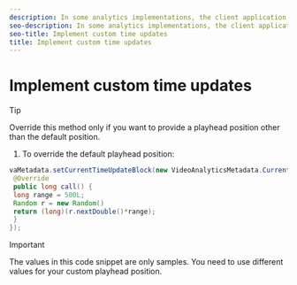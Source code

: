 ```yaml
---
description: In some analytics implementations, the client application might want to provide a different playhead position than the position reported by the localTime value. For example, during a linear stream playback, each program’s playhead can be provided relative to its start time.
seo-description: In some analytics implementations, the client application might want to provide a different playhead position than the position reported by the localTime value. For example, during a linear stream playback, each program’s playhead can be provided relative to its start time.
seo-title: Implement custom time updates
title: Implement custom time updates
---
```


# Implement custom time updates

>[!TIP]
>
>Override this method only if you want to provide a playhead position other than the default position.
>1. To override the default playhead position:
>   ```java
>   vaMetadata.setCurrentTimeUpdateBlock(new VideoAnalyticsMetadata.CurrentTimeUpdateBlock() { 
>    @Override 
>    public long call() { 
>    long range = 500L; 
>    Random r = new Random() 
>    return (long)(r.nextDouble()*range); 
>    } 
>   });
>   ```
>   >[!IMPORTANT]
>   >
>   >The values in this code snippet are only samples. You need to use different values for your custom playhead position.
>   
>   
>   
